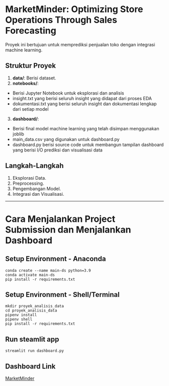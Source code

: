 # MarketMinder: Optimizing Store Operations Through Sales Forecasting
Proyek ini bertujuan untuk memprediksi penjualan toko dengan integrasi machine learning.

## Struktur Proyek
1. **data/**: Berisi dataset.
2. **notebooks/**: 
- Berisi Jupyter Notebook untuk eksplorasi dan analisis
- insight.txt yang berisi seluruh insight yang didapat dari proses EDA
- dokumentasi.txt yang berisi seluruh insight dan dokumentasi lengkap dari setiap model
3. **dashboard/**:
- Berisi final model machine learning yang telah disimpan menggunakan joblib
- main_data.csv yang digunakan untuk dashboard.py
- dashboard.py berisi source code untuk membangun tampilan dashboard yang berisi I/O prediksi dan visualisasi data

## Langkah-Langkah
1. Eksplorasi Data.
2. Preprocessing.
3. Pengembangan Model.
4. Integrasi dan Visualisasi.

-----------------------------------------------------------------------------------------------------------------------------------

# Cara Menjalankan Project Submission dan Menjalankan Dashboard

## Setup Environment - Anaconda
```
conda create --name main-ds python=3.9
conda activate main-ds
pip install -r requirements.txt
```

## Setup Environment - Shell/Terminal
```
mkdir proyek_analisis_data
cd proyek_analisis_data
pipenv install
pipenv shell
pip install -r requirements.txt
```

## Run steamlit app
```
streamlit run dashboard.py
```

## Dashboard Link
[MarketMinder](https://bike-sharing-dashboard-mgqbxfcgxqsr7typrwznoz.streamlit.app/)